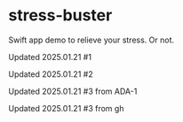 # stress-buster
Swift app demo to relieve your stress. Or not.

Updated 2025.01.21 #1

Updated 2025.01.21 #2

Updated 2025.01.21 #3 from ADA-1

Updated 2025.01.21 #3 from gh
